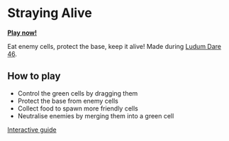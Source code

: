 # Straying Alive

**[Play now!](http://straying-alive.tkers.nl)**

Eat enemy cells, protect the base, keep it alive!
Made during [Ludum Dare 46](https://ldjam.com/events/ludum-dare/46).

## How to play

- Control the green cells by dragging them
- Protect the base from enemy cells
- Collect food to spawn more friendly cells
- Neutralise enemies by merging them into a green cell

[Interactive guide](http://straying-alive.tkers.nl/howto.html)
